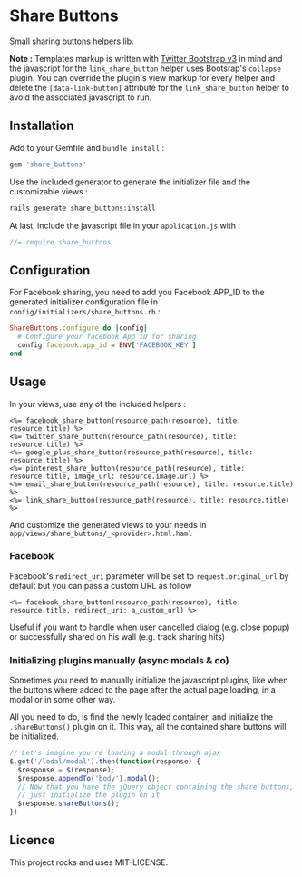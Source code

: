 # Share Buttons

Small sharing buttons helpers lib.

**Note :** Templates markup is written with
[Twitter Bootstrap v3](http://getbootstrap.com/) in mind and the javascript for
the `link_share_button` helper uses Bootsrap's `collapse` plugin.
You can override the plugin's view markup for every helper and delete the
`[data-link-button]` attribute for the `link_share_button` helper to avoid
the associated javascript to run.

## Installation

Add to your Gemfile and `bundle install` :

```ruby
gem 'share_buttons'
```

Use the included generator to generate the initializer file and the customizable views :

```bash
rails generate share_buttons:install
```

At last, include the javascript file in your `application.js` with :

```javascript
//= require share_buttons
```

## Configuration

For Facebook sharing, you need to add you Facebook APP_ID to the generated
initializer configuration file in `config/initializers/share_buttons.rb` :

```ruby
ShareButtons.configure do |config|
  # Configure your facebook App ID for sharing
  config.facebook.app_id = ENV['FACEBOOK_KEY']
end
```

## Usage

In your views, use any of the included helpers :

```erb
<%= facebook_share_button(resource_path(resource), title: resource.title) %>
<%= twitter_share_button(resource_path(resource), title: resource.title) %>
<%= google_plus_share_button(resource_path(resource), title: resource.title) %>
<%= pinterest_share_button(resource_path(resource), title: resource.title, image_url: resource.image.url) %>
<%= email_share_button(resource_path(resource), title: resource.title) %>
<%= link_share_button(resource_path(resource), title: resource.title) %>
```

And customize the generated views to your needs in `app/views/share_buttons/_<provider>.html.haml`

### Facebook

Facebook's `redirect_uri` parameter will be set to `request.original_url` by
default but you can pass a custom URL as follow

```erb
<%= facebook_share_button(resource_path(resource), title: resource.title, redirect_uri: a_custom_url) %>
```

Useful if you want to handle when user cancelled dialog (e.g. close popup) or
successfully shared on his wall (e.g. track sharing hits)

### Initializing plugins manually (async modals & co)

Sometimes you need to manually initialize the javascript plugins, like when the
buttons where added to the page after the actual page loading, in a modal or
in some other way.

All you need to do, is find the newly loaded container, and initialize the
`.shareButtons()` plugin on it. This way, all the contained share buttons will
be initialized.

```javascript
// Let's imagine you're loading a modal through ajax
$.get('/lodal/modal').then(function(response) {
  $response = $(response);
  $response.appendTo('body').modal();
  // Now that you have the jQuery object containing the share buttons,
  // just initialize the plugin on it
  $response.shareButtons();
})
```

## Licence

This project rocks and uses MIT-LICENSE.
